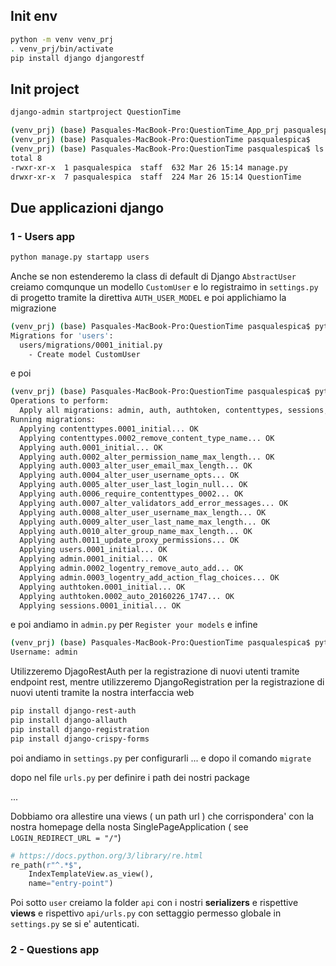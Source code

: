 
## Init env

```bash 
python -m venv venv_prj
. venv_prj/bin/activate
pip install django djangorestf
```

## Init project

```bash
django-admin startproject QuestionTime

(venv_prj) (base) Pasquales-MacBook-Pro:QuestionTime_App_prj pasqualespica$ cd QuestionTime/
(venv_prj) (base) Pasquales-MacBook-Pro:QuestionTime pasqualespica$ 
(venv_prj) (base) Pasquales-MacBook-Pro:QuestionTime pasqualespica$ ls -lrt
total 8
-rwxr-xr-x  1 pasqualespica  staff  632 Mar 26 15:14 manage.py
drwxr-xr-x  7 pasqualespica  staff  224 Mar 26 15:14 QuestionTime

```

## Due applicazioni django

### 1 - Users app
```bash
python manage.py startapp users
```

Anche se non estenderemo la class di default di  Django `AbstractUser`
creiamo comqunque un modello `CustomUser` e lo registraimo in `settings.py`
di progetto tramite la direttiva `AUTH_USER_MODEL` e poi applichiamo
la migrazione

```bash
(venv_prj) (base) Pasquales-MacBook-Pro:QuestionTime pasqualespica$ python manage.py makemigrations
Migrations for 'users':
  users/migrations/0001_initial.py
    - Create model CustomUser
```
e poi 

```bash
(venv_prj) (base) Pasquales-MacBook-Pro:QuestionTime pasqualespica$ python manage.py migrate
Operations to perform:
  Apply all migrations: admin, auth, authtoken, contenttypes, sessions, users
Running migrations:
  Applying contenttypes.0001_initial... OK
  Applying contenttypes.0002_remove_content_type_name... OK
  Applying auth.0001_initial... OK
  Applying auth.0002_alter_permission_name_max_length... OK
  Applying auth.0003_alter_user_email_max_length... OK
  Applying auth.0004_alter_user_username_opts... OK
  Applying auth.0005_alter_user_last_login_null... OK
  Applying auth.0006_require_contenttypes_0002... OK
  Applying auth.0007_alter_validators_add_error_messages... OK
  Applying auth.0008_alter_user_username_max_length... OK
  Applying auth.0009_alter_user_last_name_max_length... OK
  Applying auth.0010_alter_group_name_max_length... OK
  Applying auth.0011_update_proxy_permissions... OK
  Applying users.0001_initial... OK
  Applying admin.0001_initial... OK
  Applying admin.0002_logentry_remove_auto_add... OK
  Applying admin.0003_logentry_add_action_flag_choices... OK
  Applying authtoken.0001_initial... OK
  Applying authtoken.0002_auto_20160226_1747... OK
  Applying sessions.0001_initial... OK
```

e poi andiamo in `admin.py` per `Register your models` e infine

```bash
(venv_prj) (base) Pasquales-MacBook-Pro:QuestionTime pasqualespica$ python manage.py createsuperuser
Username: admin

```
Utilizzeremo DjagoRestAuth per la registrazione di nuovi utenti tramite endpoint
rest, mentre utilizzeremo DjangoRegistration per la registrazione di nuovi
utenti tramite la nostra interfaccia web

```bash
pip install django-rest-auth
pip install django-allauth
pip install django-registration
pip install django-crispy-forms
```

poi andiamo in `settings.py` per configurarli ... e dopo il comando `migrate`

dopo nel file `urls.py` per definire i path dei nostri package

...

Dobbiamo ora allestire una views ( un path url ) che corrispondera' con la nostra
homepage della nosta SinglePageApplication ( see `LOGIN_REDIRECT_URL = "/"`)

```python
# https://docs.python.org/3/library/re.html
re_path(r"^.*$",
    IndexTemplateView.as_view(),
    name="entry-point")
```

Poi sotto `user` creiamo la folder `api` con i nostri **serializers** e rispettive **views** e rispettivo `api/urls.py` con settaggio permesso
globale in `settings.py` se si e' autenticati.



### 2 - Questions app


